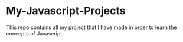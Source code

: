 # My-Javascript-Projects
This repo contains all my project that I have made in order to learn the concepts of Javascript.
